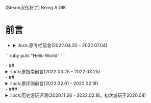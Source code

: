 (Steam汉化补丁) Being A DIK
# 前言
- <details><summary>:lock:原专栏前言(2022.04.20 - 2022.07.04)</summary>  
<p>
```ruby
   puts "Hello World"
```
</p>
</details>
- ## <details><summary>:lock:原指南前言(2022.03.25 - 2022.03.25)</summary>  
  <p>
  </p></details>
- ## <details><summary>:lock:原评测前言(2022.02.01 - 2022.02.18)</summary>  
  <p>
  </p></details>
- ### <details><summary>:lock:历史游玩评测(2020.11.26 - 2022.02.18，初次游玩于2020.08)</summary>  
  <p>总实际游玩时长约40h，超棒</p></details>
